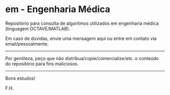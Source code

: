 # em - Engenharia Médica

Repositório para consulta de algoritmos utilizados em engenharia médica (linguagem OCTAVE/MATLAB).

Em caso de dúvidas, envie uma mensagem aqui ou entre em contato via email/pessoalmente.

---------------------------------------------------------------------------------------------------------------------

Por gentileza, peço que não distribua/copie/comercialize/etc. o conteúdo do repositório para fins maliciosos.

---------------------------------------------------------------------------------------------------------------------

Bons estudos!

F.H.
